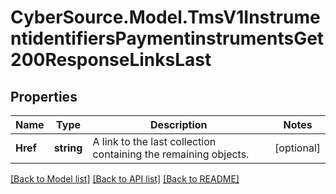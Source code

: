 # CyberSource.Model.TmsV1InstrumentidentifiersPaymentinstrumentsGet200ResponseLinksLast
## Properties

Name | Type | Description | Notes
------------ | ------------- | ------------- | -------------
**Href** | **string** | A link to the last collection containing the remaining objects. | [optional] 

[[Back to Model list]](../README.md#documentation-for-models) [[Back to API list]](../README.md#documentation-for-api-endpoints) [[Back to README]](../README.md)


